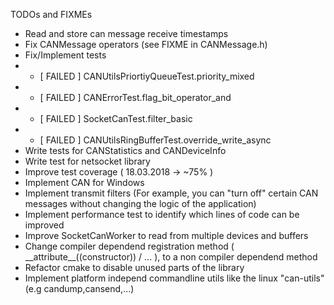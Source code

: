 TODOs and FIXMEs

* Read and store can message receive timestamps
* Fix CANMessage operators (see FIXME in CANMessage.h)
* Fix/Implement tests
* * [  FAILED  ] CANUtilsPriortiyQueueTest.priority_mixed
* * [  FAILED  ] CANErrorTest.flag_bit_operator_and
* * [  FAILED  ] SocketCanTest.filter_basic
* * [  FAILED  ] CANUtilsRingBufferTest.override_write_async
* Write tests for CANStatistics and CANDeviceInfo
* Write test for netsocket library
* Improve test coverage ( 18.03.2018 -> ~75% )
* Implement CAN for Windows
* Implement transmit filters (For example, you can "turn off" certain CAN messages without changing the logic of the application)
* Implement performance test to identify which lines of code can be improved
* Improve SocketCanWorker to read from multiple devices and buffers
* Change compiler dependend registration method  ( \_\_attribute\_\_((constructor)) / ... ), to a non compiler dependend method
* Refactor cmake to disable unused parts of the library
* Implement platform independ commandline utils like the linux "can-utils" (e.g candump,cansend,...)